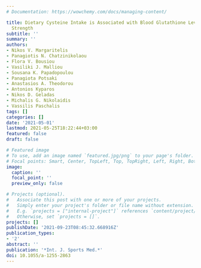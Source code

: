 ```yaml
---
# Documentation: https://wowchemy.com/docs/managing-content/

title: Dietary Cysteine Intake is Associated with Blood Glutathione Levels and Isometric
  Strength
subtitle: ''
summary: ''
authors:
- Nikos V. Margaritelis
- Panagiotis N. Chatzinikolaou
- Flora V. Bousiou
- Vasiliki J. Malliou
- Sousana K. Papadopoulou
- Panagiota Potsaki
- Anastasios A. Theodorou
- Antonios Kyparos
- Nikos D. Geladas
- Michalis G. Nikolaidis
- Vassilis Paschalis
tags: []
categories: []
date: '2021-05-01'
lastmod: 2021-05-25T18:22:44+03:00
featured: false
draft: false

# Featured image
# To use, add an image named `featured.jpg/png` to your page's folder.
# Focal points: Smart, Center, TopLeft, Top, TopRight, Left, Right, BottomLeft, Bottom, BottomRight.
image:
  caption: ''
  focal_point: ''
  preview_only: false

# Projects (optional).
#   Associate this post with one or more of your projects.
#   Simply enter your project's folder or file name without extension.
#   E.g. `projects = ["internal-project"]` references `content/project/deep-learning/index.md`.
#   Otherwise, set `projects = []`.
projects: []
publishDate: '2021-09-23T08:45:32.668916Z'
publication_types:
- '2'
abstract: ''
publication: '*Int. J. Sports Med.*'
doi: 10.1055/a-1255-2863
---
```

